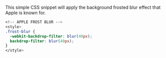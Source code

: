 This simple CSS snippet will apply the background frosted blur effect that Apple is known for.

```css
<!-- APPLE FROST BLUR --> 
<style>
.frost-blur {
  -webkit-backdrop-filter: blur(40px);
  backdrop-filter: blur(40px);
}
</style>
```
